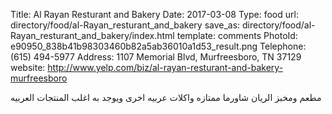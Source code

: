 Title:          Al Rayan Resturant and Bakery
Date:           2017-03-08
Type:           food
url:            directory/food/al-Rayan_resturant_and_bakery
save_as:        directory/food/al-Rayan_resturant_and_bakery/index.html
template:       comments
PhotoId:        e90950_838b41b98303460b82a5ab36010a1d53_result.png
Telephone:      (615) 494-5977
Address:        1107 Memorial Blvd, Murfreesboro, TN 37129
website:        http://www.yelp.com/biz/al-rayan-resturant-and-bakery-murfreesboro

مطعم ومخبز الريان شاورما ممتازه واكلات عربيه اخرى 
ويوجد به اغلب المنتجات العربيه
